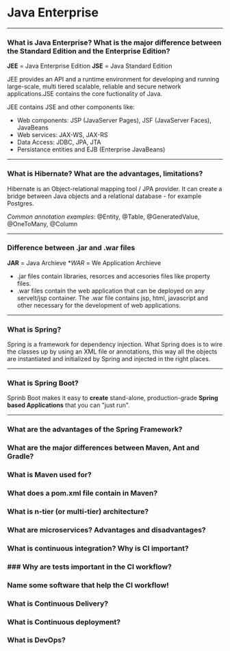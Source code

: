 

# Java Enterprise
---

### What is Java Enterprise? What is the major difference between the Standard Edition and the Enterprise Edition?
**JEE** = Java Enterprise Edition
**JSE** = Java Standard Edition


JEE provides an API and a runtime environment for developing and running large-scale, multi tiered scalable, reliable and secure network applications.JSE contains the core fuctionality of Java.

JEE contains JSE and other components like:
* Web components: JSP (JavaServer Pages), JSF (JavaServer Faces), JavaBeans
* Web services: JAX-WS, JAX-RS
* Data Access: JDBC, JPA, JTA
* Persistance entities and EJB (Enterprise JavaBeans)

---


### What is Hibernate? What are the advantages, limitations?

Hibernate is an Object-relational mapping tool  / JPA provider. It can create a bridge between Java objects and a relational database - for example Postgres. 

*Common annotation examples*: @Entity, @Table, @GeneratedValue, @OneToMany, @Column

---


### Difference between .jar and .war files

**JAR** = Java Archieve
**WAR* = We Application Archieve

* .jar files contain libraries, resorces and accesories files like property files.
* .war files contain the web application that can be deployed on any servelt/jsp container. The .war file contains jsp, html, javascript and other necessary for the development of web applications.

---


### What is Spring?

Spring is a framework for dependency injection. 
What Spring does is to wire the classes up by using an XML file or annotations, this way all the objects are instantiated and initialized by Spring and injected in the right places.

---


### What is Spring Boot?

Sprinb Boot makes it easy to **create** stand-alone, production-grade **Spring based Applications** that you can "just run". 



---

### What are the advantages of the Spring Framework?
### What are the major differences between Maven, Ant and Gradle?
### What is Maven used for?
### What does a pom.xml file contain in Maven?
### What is n-tier (or multi-tier) architecture?
### What are microservices? Advantages and disadvantages?
### What is continuous integration? Why is CI important?
### ### Why are tests important in the CI workflow?
### Name some software that help the CI workflow!
### What is Continuous Delivery?
### What is Continuous deployment?
### What is DevOps?